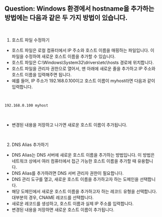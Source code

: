 ## Question: Windows 환경에서 hostname을 추가하는 방법에는 다음과 같은 두 가지 방법이 있습니다.

<br>

1. 호스트 파일 수정하기

- 호스트 파일은 로컬 컴퓨터에서 IP 주소와 호스트 이름을 매핑하는 파일입니다. 이 파일을 수정하여 새로운 호스트 이름을 추가할 수 있습니다.
- 호스트 파일은 C:\Windows\System32\drivers\etc\hosts 경로에 위치합니다.
- 호스트 파일을 관리자 권한으로 열어서, 맨 아래에 새로운 줄을 추가하고 IP 주소와 호스트 이름을 입력해주면 됩니다.
- 예를 들어, IP 주소가 192.168.0.100이고 호스트 이름이 myhost라면 다음과 같이 입력합니다.

<br>

```bash
192.168.0.100 myhost
```

<br>

- 변경된 내용을 저장하고 나가면 새로운 호스트 이름이 추가됩니다.

<br>

2. DNS Alias 추가하기

- DNS Alias는 DNS 서버에 새로운 호스트 이름을 추가하는 방법입니다. 이 방법은 네트워크 상에서 여러 컴퓨터에서 접근 가능한 호스트 이름을 추가할 때 유용합니다.
- DNS Alias를 추가하려면 DNS 서버 관리자 권한이 필요합니다.
- DNS 관리 도구를 열고, 새로운 호스트 이름을 추가하고자 하는 도메인을 선택합니다.
- 해당 도메인에서 새로운 호스트 이름을 추가하고자 하는 레코드 유형을 선택합니다. 대부분의 경우, CNAME 레코드를 선택합니다.
- 새로운 레코드를 생성하고, 호스트 이름과 실제 IP 주소를 입력합니다.
- 변경된 내용을 저장하면 새로운 호스트 이름이 추가됩니다.

<br>
